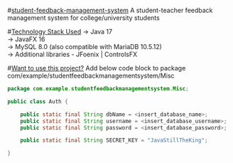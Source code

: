 #[student-feedback-management-system]()
A student-teacher feedback management system for college/university students

#[Technology Stack Used]()
→ Java 17<br/>
→ JavaFX 16<br/>
→ MySQL 8.0 (also compatible with MariaDB 10.5.12)<br/>
→ Additional libraries - JFoenix | ControlsFX<br/>

#[Want to use this project?]()
Add below code block to package com/example/studentfeedbackmanagementsystem/Misc<br/>
```java
package com.example.studentfeedbackmanagementsystem.Misc;

public class Auth {

    public static final String dbName = <insert_database_name>;
    public static final String username = <insert_database_username>;
    public static final String password = <insert_database_password>;

    public static final String SECRET_KEY = "JavaStillTheKing";

}
```